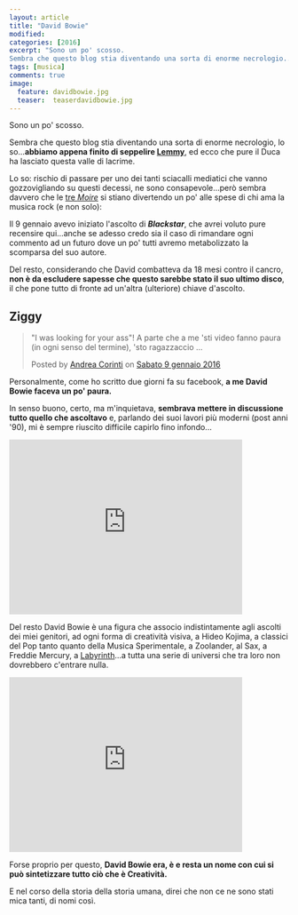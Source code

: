 ```yaml
---
layout: article
title: "David Bowie"
modified:
categories: [2016]
excerpt: "Sono un po' scosso.
Sembra che questo blog stia diventando una sorta di enorme necrologio..."
tags: [musica]
comments: true
image: 
  feature: davidbowie.jpg
  teaser:  teaserdavidbowie.jpg
---
```


Sono un po' scosso.

Sembra che questo blog stia diventando una sorta di enorme necrologio, lo so...**abbiamo appena finito di seppelire [Lemmy](http://xabacadabra.com/2015/Lemmy/)**, ed ecco che pure il Duca ha lasciato questa valle di lacrime.

Lo so: rischio di passare per uno dei tanti sciacalli mediatici che vanno gozzovigliando su questi decessi, ne sono consapevole...però sembra davvero che le [tre _Moire_](https://it.wikipedia.org/wiki/Moire_(mitologia)) si stiano divertendo un po' alle spese di chi ama la musica rock (e non solo):

Il 9 gennaio avevo iniziato l'ascolto di _**Blackstar**_, che avrei voluto pure recensire qui...anche se adesso credo sia il caso di rimandare ogni commento ad un futuro dove un po' tutti avremo metabolizzato la scomparsa del suo autore.

Del resto, considerando che David combatteva da 18 mesi contro il cancro, **non è da escludere sapesse che questo sarebbe stato il suo ultimo disco**, il che pone tutto di fronte ad un'altra (ulteriore) chiave d'ascolto.

## Ziggy

<div id="fb-root"></div><script>(function(d, s, id) {  var js, fjs = d.getElementsByTagName(s)[0];  if (d.getElementById(id)) return;  js = d.createElement(s); js.id = id;  js.src = "//connect.facebook.net/it_IT/sdk.js#xfbml=1&version=v2.3";  fjs.parentNode.insertBefore(js, fjs);}(document, 'script', 'facebook-jssdk'));</script><div class="fb-post" data-href="https://www.facebook.com/galbadia/posts/1046782175386251" data-width="500"><div class="fb-xfbml-parse-ignore"><blockquote cite="https://www.facebook.com/galbadia/posts/1046782175386251"><p>&quot;I was looking for your ass&quot;! A parte che a me &#039;sti video fanno paura (in ogni senso del termine), &#039;sto ragazzaccio ...</p>Posted by <a href="https://www.facebook.com/galbadia">Andrea Corinti</a> on&nbsp;<a href="https://www.facebook.com/galbadia/posts/1046782175386251">Sabato 9 gennaio 2016</a></blockquote></div></div>

Personalmente, come ho scritto due giorni fa su facebook, **a me David Bowie faceva un po' paura.** 

In senso buono, certo, ma m'inquietava, **sembrava mettere in discussione tutto quello che ascoltavo** e, parlando dei suoi lavori più moderni (post anni '90), mi è sempre riuscito difficile capirlo fino infondo...

<iframe width="420" height="315" src="https://www.youtube.com/embed/7zRMTyK_Boo" frameborder="0" allowfullscreen></iframe>

Del resto David Bowie è una figura che associo indistintamente agli ascolti dei miei genitori, ad ogni forma di creatività visiva, a Hideo Kojima, a classici del Pop tanto quanto della Musica Sperimentale, a Zoolander, al Sax, a Freddie Mercury, a [Labyrinth](https://it.wikipedia.org/wiki/Labyrinth_-_Dove_tutto_%C3%A8_possibile)...a tutta una serie di universi che tra loro non dovrebbero c'entrare nulla.

<iframe width="420" height="315" src="https://www.youtube.com/embed/Tgcc5V9Hu3g" frameborder="0" allowfullscreen></iframe>

Forse proprio per questo, **David Bowie era, è e resta un nome con cui si può sintetizzare tutto ciò che è Creatività.**

E nel corso della storia della storia umana, direi che non ce ne sono stati mica tanti, di nomi così.